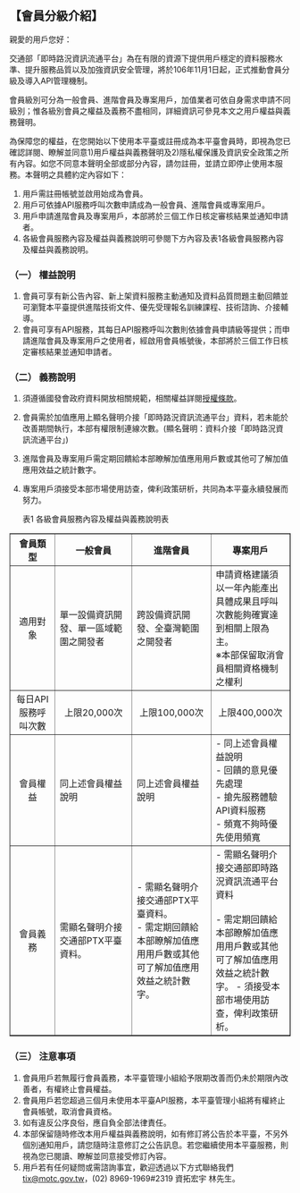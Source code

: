 ## 【會員分級介紹】

親愛的用戶您好：

交通部「即時路況資訊流通平台」為在有限的資源下提供用戶穩定的資料服務水準、提升服務品質以及加強資訊安全管理，將於106年11月1日起，正式推動會員分級及導入API管理機制。

會員級別可分為一般會員、進階會員及專案用戶，加值業者可依自身需求申請不同級別；惟各級別會員之權益及義務不盡相同，詳細資訊可參見本文之用戶權益與義務聲明。

為保障您的權益，在您開始以下使用本平臺或註冊成為本平臺會員時，即視為您已確認詳閱、瞭解並同意1)用戶權益與義務聲明</a>及2)隱私權保護及資訊安全政策</a>之所有內容。如您不同意本聲明全部或部分內容，請勿註冊，並請立即停止使用本服務。本聲明之具體約定內容如下：

1.	用戶需註冊帳號並啟用始成為會員。
2.	用戶可依據API服務呼叫次數申請成為一般會員、進階會員或專案用戶。
3.	用戶申請進階會員及專案用戶，本部將於三個工作日核定審核結果並通知申請者。
4.	各級會員服務內容及權益與義務說明可參閱下方內容及表1各級會員服務內容及權益與義務說明。

### （一）	權益說明
1.	會員可享有新公告內容、新上架資料服務主動通知及資料品質問題主動回饋並可瀏覽本平臺提供進階技術文件、優先受理報名訓練課程、技術諮詢、介接輔導。
2.	會員可享有API服務，其每日API服務呼叫次數則依據會員申請級等提供；而申請進階會員及專案用戶之使用者，經啟用會員帳號後，本部將於三個工作日核定審核結果並通知申請者。

### （二）	義務說明
1. 須遵循國發會政府資料開放相關規範，相關權益詳閱<a href="https://ptx.transportdata.tw/PTX/APIS/Terms">授權條款</a>。
2. 會員需於加值應用上顯名聲明介接「即時路況資訊流通平台」資料，若未能於改善期間執行，本部有權限制連線次數。(顯名聲明：資料介接「即時路況資訊流通平台」)
3. 進階會員及專案用戶需定期回饋給本部瞭解加值應用用戶數或其他可了解加值應用效益之統計數字。
4. 專案用戶須接受本部市場使用訪查，俾利政策研析，共同為本平臺永續發展而努力。


   表1 各級會員服務內容及權益與義務說明表
<body>
<table border="1">
<tr><th width="80"><center>會員類型</center></th><th width="150">一般會員</th><th width="150">進階會員</th><th width="150">專案用戶</th></tr>
<tr><td height="100"><center>適用對象</center></td><td>單一設備資訊開發、單一區域範圍之開發者</td><td>跨設備資訊開發、全臺灣範圍之開發者</td><td>申請資格建議須以一年內能產出具體成果且呼叫次數能夠確實達到相關上限為主。<br>※本部保留取消會員相關資格機制之權利</br></td></tr>
<tr><td height="50"><center>每日API服務呼叫次數</center></td><td><center>上限20,000次</center></td><td><center>上限100,000次</center></td><td><center>上限400,000次</center></td></tr>
<tr><td height="100"><center>會員權益</center></td><td>同上述會員權益說明</td><td>同上述會員權益說明</td><td> - 同上述會員權益說明 <br> - 回饋的意見優先處理<br> -  搶先服務體驗API資料服務<br> - 頻寬不夠時優先使用頻寬</td></tr>
<tr><td height="100"><center>會員義務</center></td><td>需顯名聲明介接交通部PTX平臺資料。</td><td>- 需顯名聲明介接交通部PTX平臺資料。<br> - 需定期回饋給本部瞭解加值應用用戶數或其他可了解加值應用效益之統計數字。</td><td>- 需顯名聲明介接交通部即時路況資訊流通平台資料<br><br> - 需定期回饋給本部瞭解加值應用用戶數或其他可了解加值應用效益之統計數字。 - 須接受本部市場使用訪查，俾利政策研析。</td></tr>
</table>
</body>

### （三）	注意事項
1.	會員用戶若無履行會員義務，本平臺管理小組給予限期改善而仍未於期限內改善者，有權終止會員權益。
2.	會員用戶若您超過三個月未使用本平臺API服務，本平臺管理小組將有權終止會員帳號，取消會員資格。
3.	如有違反公序良俗，應自負全部法律責任。
4.	本部保留隨時修改本用戶權益與義務說明，如有修訂將公告於本平臺，不另外個別通知用戶，請您隨時注意修訂之公告訊息。若您繼續使用本平臺服務，則視為您已閱讀、瞭解並同意接受修訂內容。
5.	用戶若有任何疑問或需諮詢事宜，歡迎透過以下方式聯絡我們
tix@motc.gov.tw，(02) 8969-1969#2319 資拓宏宇 林先生。

